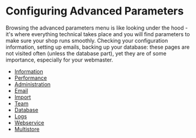 # Configuring Advanced Parameters

Browsing the advanced parameters menu is like looking under the hood - it's where everything technical takes place and you will find parameters to make sure your shop runs smoothly. Checking your configuration information, setting up emails, backing up your database: these pages are not visited often (unless the database part), yet they are of some importance, especially for your webmaster.

* &#x20;[Information](information.md)
* &#x20;[Performance](performance.md)
* &#x20;[Administration](administration.md)
* &#x20;[Email](email.md)
* &#x20;[Import](import.md)
* &#x20;[Team](team/)
* &#x20;[Database](database/)
* &#x20;[Logs](logs.md)
* &#x20;[Webservice](webservice.md)
* &#x20;[Multistore](multistore.md)
